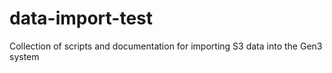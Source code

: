 # data-import-test
Collection of scripts and documentation for importing S3 data into the Gen3 system
